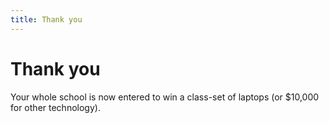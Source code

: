 ```yaml
---
title: Thank you
---
```


# Thank you

Your whole school is now entered to win a class-set of laptops (or $10,000 for other technology).

